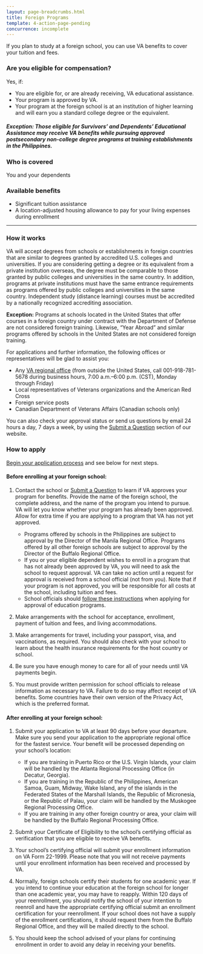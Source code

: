 ```yaml
---
layout: page-breadcrumbs.html
title: Foreign Programs
template: 4-action-page-pending
concurrence: incomplete
---
```


<div class="va-introtext">

If you plan to study at a foreign school, you can use VA benefits to cover your tuition and fees.

</div>

### Are you eligible for compensation?
Yes, if:

  - You are eligible for, or are already receiving, VA educational assistance.
  - Your program is approved by VA.
  - Your program at the foreign school is at an institution of higher learning and will earn you a standard college degree or the equivalent.

##### **Exception:** Those eligible for Survivors’ and Dependents’ Educational Assistance may receive VA benefits while pursuing approved postsecondary non-college degree programs at training establishments in the Philippines.

### Who is covered
You and your dependents

### Available benefits

- Significant tuition assistance
- A location-adjusted housing allowance to pay for your living expenses during enrollment

-----

### How it works

VA will accept degrees from schools or establishments in foreign countries that are similar to degrees granted by accredited U.S. colleges and universities. If you are considering getting a degree or its equivalent from a private institution overseas, the degree must be comparable to those granted by public colleges and universities in the same country. In addition, programs at private institutions must have the same entrance requirements as programs offered by public colleges and universities in the same country. Independent study (distance learning) courses must be accredited by a nationally recognized accrediting association.

**Exception:** Programs at schools located in the United States that offer courses in a foreign country under contract with the Department of Defense are not considered foreign training. Likewise, “Year Abroad” and similar programs offered by schools in the United States are not considered foreign training.

For applications and further information, the following offices or representatives will be glad to assist you:

- Any [VA regional office](http://www.benefits.va.gov/benefits/offices.asp) (from outside the United States, call 001-918-781-5678 during business hours, 7:00 a.m.–6:00 p.m. (CST), Monday through Friday)
- Local representatives of Veterans organizations and the American Red Cross
- Foreign service posts
- Canadian Department of Veterans Affairs (Canadian schools only)

You can also check your approval status or send us questions by email 24 hours a day, 7 days a week, by using the [Submit a Question](http://www.benefits.va.gov/gibill/ext_redirect.asp?url=https://gibill.custhelp.com/app/ask/) section of our website.

### How to apply

[Begin your application process](/education/apply-for-education-benefits/) and see below for next steps.

#### Before enrolling at your foreign school:


<ol class="process">
<li class="step one" markdown="1">

Contact the school or [Submit a Question](http://www.benefits.va.gov/gibill/ext_redirect.asp?url=https://gibill.custhelp.com/app/ask/) to learn if VA approves your program for benefits. Provide the name of the foreign school, the complete address, and the name of the program you intend to pursue. VA will let you know whether your program has already been approved. Allow for extra time if you are applying to a program that VA has not yet approved.

-	Programs offered by schools in the Philippines are subject to approval by the Director of the Manila Regional Office. Programs offered by all other foreign schools are subject to approval by the Director of the Buffalo Regional Office.
-	If you or your eligible dependent wishes to enroll in a program that has not already been approved by VA, you will need to ask the school to request approval. VA can take no action until a request for approval is received from a school official (not from you). Note that if your program is not approved, you will be responsible for all costs at the school, including tuition and fees.
-	School officials should [follow these instructions](http://benefits.va.gov/gibill/foreign_program_approval_information_for_schools.asp) when applying for approval of education programs.

</li>

<li class="step two" markdown="0">

Make arrangements with the school for acceptance, enrollment, payment of tuition and fees, and living accommodations.

</li>

<li class="step three" markdown="0">

Make arrangements for travel, including your passport, visa, and vaccinations, as required. You should also check with your school to learn about the health insurance requirements for the host country or school.

</li>

<li class="step four" markdown="0">

Be sure you have enough money to care for all of your needs until VA payments begin.

</li>

<li class="step five last" markdown="0">

You must provide written permission for school officials to release information as necessary to VA. Failure to do so may affect receipt of VA benefits. Some countries have their own version of the Privacy Act, which is the preferred format.

</li>

</ol>

#### After enrolling at your foreign school:

<ol class="process">

<li class="step one" markdown="1">

Submit your application to VA at least 90 days before your departure. Make sure you send your application to the appropriate regional office for the fastest service. Your benefit will be processed depending on your school’s location:

-	If you are training in Puerto Rico or the U.S. Virgin Islands, your claim will be handled by the Atlanta Regional       Processing Office (in Decatur, Georgia).
-	If you are training in the Republic of the Philippines, American Samoa, Guam, Midway, Wake Island, any of the islands in the Federated States of the Marshall Islands, the Republic of Micronesia, or the Republic of Palau, your claim will be handled by the Muskogee Regional Processing Office.
-	If you are training in any other foreign country or area, your claim will be handled by the Buffalo Regional Processing Office.

</li>

<li class="step two" markdown="0">

Submit your Certificate of Eligibility to the school’s certifying official as verification that you are eligible to receive VA benefits.

</li>

<li class="step three" markdown="0">

Your school’s certifying official will submit your enrollment information on VA Form 22-1999. Please note that you will not receive payments until your enrollment information has been received and processed by VA.

</li>

<li class="step four" markdown="0">

Normally, foreign schools certify their students for one academic year. If you intend to continue your education at the foreign school for longer than one academic year, you may have to reapply. Within 120 days of your reenrollment, you should notify the school of your intention to reenroll and have the appropriate certifying official submit an enrollment certification for your reenrollment. If your school does not have a supply of the enrollment certifications, it should request them from the Buffalo Regional Office, and they will be mailed directly to the school.

</li>

<li class="step five last" markdown="0">

You should keep the school advised of your plans for continuing enrollment in order to avoid any delay in receiving your benefits.

</li>

</ol>

